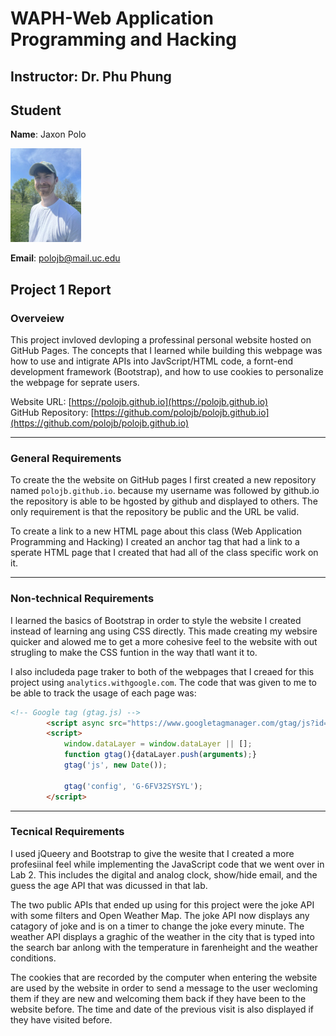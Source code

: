# WAPH-Web Application Programming and Hacking

## Instructor: Dr. Phu Phung

## Student

**Name**: Jaxon Polo

![Headshot](images/headshot.jpg)

**Email**: [polojb@mail.uc.edu](polojb@mail.uc.edu)

## Project 1 Report

### Overveiew

This project invloved devloping a professinal personal website hosted on GitHub Pages. The concepts that I learned while building this webpage was how to use and intigrate APIs into JavScript/HTML code, a fornt-end development framework (Bootstrap), and how to use cookies to personalize the webpage for seprate users.

Website URL: [https://polojb.github.io](https://polojb.github.io)  
GitHub Repository: [https://github.com/polojb/polojb.github.io](https://github.com/polojb/polojb.github.io)

---

### General Requirements

To create the the website on GitHub pages I first created a new repository named `polojb.github.io`. because my username was followed by github.io the repository is able to be hgosted by github and displayed to others. The only requirement is that the repository be public and the URL be valid.

To create a link to a new HTML page about this class (Web Application Programming and Hacking) I created an anchor tag that had a link to a sperate HTML page that I created that had all of the class specific work on it.  

---

### Non-technical Requirements

I learned the basics of Bootstrap in order to style the website I created instead of learning ang using CSS directly. This made creating my websire quicker and alowed me to get a more cohesive feel to the website with out strugling to make the CSS funtion in the way thatI want it to.

I also includeda page traker to both of the webpages that I creaed for this project using `analytics.withgoogle.com`. The code that was given to me to be able to track the usage of each page was:

```html
<!-- Google tag (gtag.js) -->
        <script async src="https://www.googletagmanager.com/gtag/js?id=G-6FV32SYSYL"></script>
        <script>
            window.dataLayer = window.dataLayer || [];
            function gtag(){dataLayer.push(arguments);}
            gtag('js', new Date());

            gtag('config', 'G-6FV32SYSYL');
        </script>
```

---

### Tecnical Requirements

I used jQueery and Bootstrap to give the wesite that I created a more profesiinal feel while implementing the JavaScript code that we went over in Lab 2. This includes the digital and analog clock, show/hide email, and the guess the age API that was dicussed in that lab.

The two public APIs that ended up using for this project were the joke API with some filters and Open Weather Map. The joke API now displays any catagory of joke and is on a timer to change the joke every minute. The weather API displays a graghic of the weather in the city that is typed into the search bar anlong with the temperature in farenheight and the weather conditions.

The cookies that are recorded by the computer when entering the website are used by the website in order to send a message to the user wecloming them if they are new and welcoming them back if they have been to the website before. The time and date of the previous visit is also displayed if they have visited before.
